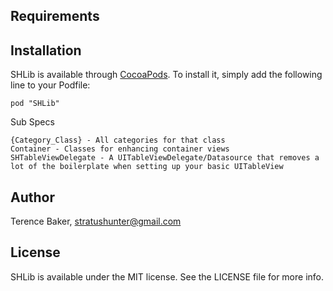 
## Requirements

## Installation

SHLib is available through [CocoaPods](http://cocoapods.org). To install
it, simply add the following line to your Podfile:

    pod "SHLib"

Sub Specs

    {Category_Class} - All categories for that class
    Container - Classes for enhancing container views
    SHTableViewDelegate - A UITableViewDelegate/Datasource that removes a lot of the boilerplate when setting up your basic UITableView

## Author

Terence Baker, stratushunter@gmail.com

## License

SHLib is available under the MIT license. See the LICENSE file for more info.

